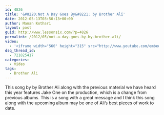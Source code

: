 ```yaml
---
id: 4826
title: '&#8220;Not A Day Goes By&#8221; by Brother Ali'
date: 2012-05-13T03:50:13+00:00
author: Manan Kothari
layout: post
guid: http://www.lessonsix.com/?p=4826
permalink: /2012/05/not-a-day-goes-by-by-brother-ali/
video:
  - '<iframe width="560" height="315" src="http://www.youtube.com/embed/M13sOLyn0ec" frameborder="0" allowfullscreen></iframe>'
dsq_thread_id:
  - 721825417
categories:
  - Video
tags:
  - Brother Ali
---
```

This song by by Brother Ali along with the previous material we have heard this year features Jake One on the production, which is a change from previous albums. This is a song with a great message and I think this song along with the upcoming album may be one of Ali&#8217;s best pieces of work to date.